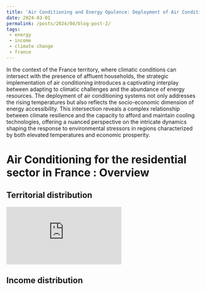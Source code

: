 ```yaml
---
title: 'Air Conditioning and Energy Opulence: Deployment of Air Conditioning in High-Temperature and High-Income Residential Territories'
date: 2024-03-01
permalink: /posts/2024/04/blog-post-2/
tags:
 - energy
 - income
 - climate change
 - france
---
```


In the context of the France territory, where climatic conditions can intersect with the presence of affluent households, the strategic implementation of air conditioning introduces a captivating interplay between adapting to climatic challenges and the abundance of energy resources. The deployment of air conditioning systems not only addresses the rising temperatures but also reflects the socio-economic dimension of energy accessibility. This intersection reveals a complex relationship between climate resilience and the capacity to afford and maintain cooling technologies, offering a nuanced perspective on the intricate dynamics shaping the response to environmental stressors in regions characterized by both elevated temperatures and economic prosperity.

Air Conditioning for the residential sector in France : Overview 
======

Territorial distribution
------

![Une image](https://github.com/mbruguet/mbruguet.github.io/tree/master/images/conso_map_dep_sand.pdf)

Income distribution
------
